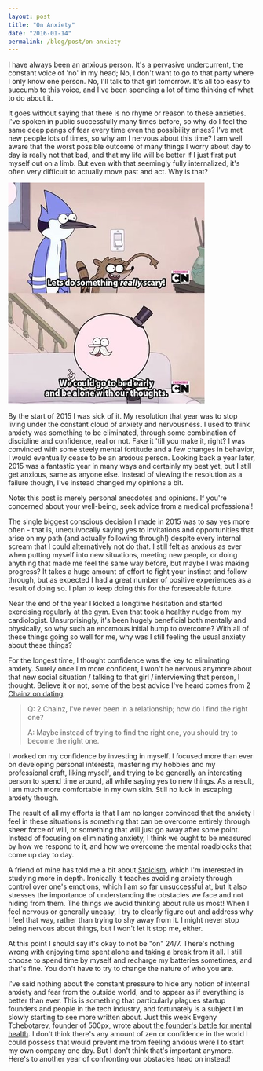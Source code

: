 ```yaml
---
layout: post
title: "On Anxiety"
date: "2016-01-14"
permalink: /blog/post/on-anxiety
---
```


I have always been an anxious person. It's a pervasive undercurrent, the constant voice of 'no' in my head; No, I don't want to go to that party where I only know one person. No, I'll talk to that girl tomorrow. It's all too easy to succumb to this voice, and I've been spending a lot of time thinking of what to do about it.

<break />

It goes without saying that there is no rhyme or reason to these anxieties.
I've spoken in public successfully many times before, so why do I feel the same deep pangs of fear every time even the possibility arises? I've met new people lots of times, so why am I nervous about this time?
I am well aware that the worst possible outcome of many things I worry about day to day is really not that bad, and that my life will be better if I just first put myself out on a limb. But even with that seemingly fully internalized, it's often very difficult to actually move past and act. Why is that?

<a target="_blank" href="/images/posts/alone.jpg"><img src="/images/posts/alone.jpg" /></a>

By the start of 2015 I was sick of it. My resolution that year was to stop living under the constant cloud of anxiety and nervousness. I used to think anxiety was something to be eliminated, through some combination of discipline and confidence, real or not. Fake it 'till you make it, right? I was convinced with some steely mental fortitude and a few changes in behavior, I would eventually cease to be an anxious person. Looking back a year later, 2015 was a fantastic year in many ways and certainly my best yet, but I still get anxious, same as anyone else. Instead of viewing the resolution as a failure though, I've instead changed my opinions a bit.

<p class="subtle">Note: this post is merely personal anecdotes and opinions. If you're concerned about your well-being, seek advice from a medical professional!</p>

The single biggest conscious decision I made in 2015 was to say yes more often - that is, unequivocally saying yes to invitations and opportunities that arise on my path (and actually following through!) despite every internal scream that I could alternatively not do that. I still felt as anxious as ever when putting myself into new situations, meeting new people, or doing anything that made me feel the same way before, but maybe I was making progress? It takes a huge amount of effort to fight your instinct and follow through, but as expected I had a great number of positive experiences as a result of doing so. I plan to keep doing this for the foreseeable future.

Near the end of the year I kicked a longtime hesitation and started exercising regularly at the gym. Even that took a healthy nudge from my cardiologist. Unsurprisingly, it's been hugely beneficial both mentally and physically, so why such an enormous initial hump to overcome? With all of these things going so well for me, why was I still feeling the usual anxiety about these things?

For the longest time, I thought confidence was the key to eliminating anxiety. Surely once I'm more confident, I won't be nervous anymore about that new social situation / talking to that girl / interviewing that person, I thought. Believe it or not, some of the best advice I've heard comes from [2 Chainz on dating](https://www.youtube.com/watch?v=9vrDt2gG7cU):

 <blockquote><p>Q: 2 Chainz, I've never been in a relationship; how do I find the right one?</p>

<p>A: Maybe instead of trying to find the right one, you should try to become the right one.</p></blockquote>

I worked on my confidence by investing in myself. I focused more than ever on developing personal interests, mastering my hobbies and my professional craft, liking myself, and trying to be generally an interesting person to spend time around, all while saying yes to new things. As a result, I am much more comfortable in my own skin. Still no luck in escaping anxiety though.

The result of all my efforts is that I am no longer convinced that the anxiety I feel in these situations is something that can be overcome entirely through sheer force of will, or something that will just go away after some point. Instead of focusing on eliminating anxiety, I think we ought to be measured by how we respond to it, and how we overcome the mental roadblocks that come up day to day. 

A friend of mine has told me a bit about [Stoicism](https://en.wikipedia.org/wiki/Stoicism), which I'm interested in studying more in depth. Ironically it teaches avoiding anxiety through control over one's emotions, which I am so far unsuccessful at, but it also stresses the importance of understanding the obstacles we face and not hiding from them. The things we avoid thinking about rule us most! When I feel nervous or generally uneasy, I try to clearly figure out and address why I feel that way, rather than trying to shy away from it. I might never stop being nervous about things, but I won't let it stop me, either.

At this point I should say it's okay to not be "on" 24/7. There's nothing wrong with enjoying time spent alone and taking a break from it all. I still choose to spend time by myself and recharge my batteries sometimes, and that's fine. You don't have to try to change the nature of who you are.

I've said nothing about the constant pressure to hide any notion of internal anxiety and fear from the outside world, and to appear as if everything is better than ever. This is something that particularly plagues
startup founders and people in the tech industry, and fortunately is a subject I'm slowly starting to see more written about. Just this week Evgeny Tchebotarev, founder of 500px, wrote about [the founder's battle for mental health](https://medium.com/@tchebotarev/the-founder-s-battle-for-mental-health-c5d8eaff09c#.q99vmmd61). I don't think there's any amount of zen or confidence in the world I could possess that would prevent me from feeling anxious were I to start my own company one day. But I don't think that's important anymore. Here's to another year of confronting our obstacles head on instead!

